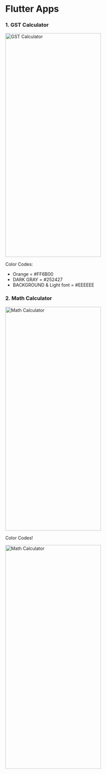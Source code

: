 # Flutter Apps

### 1. GST Calculator

<img src="https://user-images.githubusercontent.com/29592628/205632677-db88a300-e568-42e8-83be-b6b09a424747.png" width="300" height="700" alt="GST Calculator">

Color Codes: 
- Orange = #FF6B00
- DARK GRAY = #252427
- BACKGROUND & Light font = #EEEEEE

### 2. Math Calculator

<img src="https://user-images.githubusercontent.com/29592628/205633649-66ed4d68-247a-4007-8365-210e99fee318.png" width="300" height="700" alt="Math Calculator">

Color Codes!

<img src="https://user-images.githubusercontent.com/29592628/205633232-4e1bdbc3-d0df-4d55-b99e-b1243e320142.png" width="300" height="700" alt="Math Calculator">
